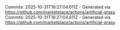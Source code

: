 Commits: 2025-10-31T16:27:04.611Z - Generated via https://github.com/marketplace/actions/artificial-grass
<br>
Commits: 2025-10-31T16:27:04.611Z - Generated via https://github.com/marketplace/actions/artificial-grass
<br>
